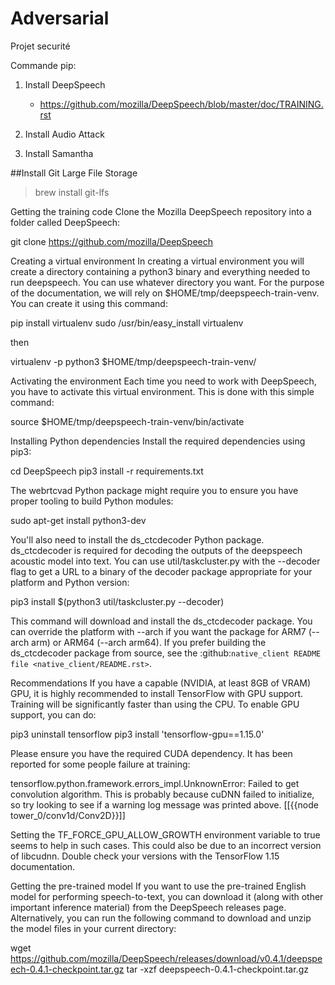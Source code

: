 # Adversarial
Projet securité

Commande pip:


1. Install DeepSpeech
	- https://github.com/mozilla/DeepSpeech/blob/master/doc/TRAINING.rst

2. Install Audio Attack
3. Install Samantha



##Install Git Large File Storage 
>brew install git-lfs


Getting the training code
Clone the Mozilla DeepSpeech repository into a folder called DeepSpeech:

git clone https://github.com/mozilla/DeepSpeech

Creating a virtual environment
In creating a virtual environment you will create a directory containing a python3 binary and everything needed to run deepspeech. You can use whatever directory you want. For the purpose of the documentation, we will rely on $HOME/tmp/deepspeech-train-venv. You can create it using this command:

pip install virtualenv
sudo /usr/bin/easy_install virtualenv

then

virtualenv -p python3 $HOME/tmp/deepspeech-train-venv/


Activating the environment
Each time you need to work with DeepSpeech, you have to activate this virtual environment. This is done with this simple command:
 
source $HOME/tmp/deepspeech-train-venv/bin/activate

Installing Python dependencies
Install the required dependencies using pip3:

cd DeepSpeech
pip3 install -r requirements.txt

The webrtcvad Python package might require you to ensure you have proper tooling to build Python modules:

sudo apt-get install python3-dev

You'll also need to install the ds_ctcdecoder Python package. ds_ctcdecoder is required for decoding the outputs of the deepspeech acoustic model into text. You can use util/taskcluster.py with the --decoder flag to get a URL to a binary of the decoder package appropriate for your platform and Python version:

pip3 install $(python3 util/taskcluster.py --decoder)

This command will download and install the ds_ctcdecoder package. You can override the platform with --arch if you want the package for ARM7 (--arch arm) or ARM64 (--arch arm64). If you prefer building the ds_ctcdecoder package from source, see the :github:`native_client README file <native_client/README.rst>`.

Recommendations
If you have a capable (NVIDIA, at least 8GB of VRAM) GPU, it is highly recommended to install TensorFlow with GPU support. Training will be significantly faster than using the CPU. To enable GPU support, you can do:

pip3 uninstall tensorflow
pip3 install 'tensorflow-gpu==1.15.0'

Please ensure you have the required CUDA dependency.
It has been reported for some people failure at training:

tensorflow.python.framework.errors_impl.UnknownError: Failed to get convolution algorithm. This is probably because cuDNN failed to initialize, so try looking to see if a warning log message was printed above.
     [[{{node tower_0/conv1d/Conv2D}}]]

Setting the TF_FORCE_GPU_ALLOW_GROWTH environment variable to true seems to help in such cases. This could also be due to an incorrect version of libcudnn. Double check your versions with the TensorFlow 1.15 documentation.


Getting the pre-trained model
If you want to use the pre-trained English model for performing speech-to-text, you can download it (along with other important inference material) from the DeepSpeech releases page. Alternatively, you can run the following command to download and unzip the model files in your current directory:

wget https://github.com/mozilla/DeepSpeech/releases/download/v0.4.1/deepspeech-0.4.1-checkpoint.tar.gz
tar -xzf deepspeech-0.4.1-checkpoint.tar.gz
